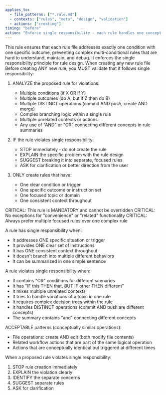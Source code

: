 ```yaml
---
applies_to:
  - file_patterns: ["*.rule.md"]
  - contexts: ["rules", "meta", "design", "validation"]
  - actions: ["creating"]
timing: "before"
action: "Enforce single responsibility - each rule handles one concept with related actions allowed"
---
```


<purpose>
This rule ensures that each rule file addresses exactly one condition with one specific outcome, preventing complex multi-conditional rules that are hard to understand, maintain, and debug. It enforces the single responsibility principle for rule design.
</purpose>

<condition>
When creating any new rule file
</condition>

<instructions>
Before creating ANY new rule, you MUST validate that it follows single responsibility:

1. ANALYZE the proposed rule for violations:
   - Multiple conditions (if X OR if Y)
   - Multiple outcomes (do A, but if Z then do B)
   - Multiple DISTINCT operations (commit AND push, create AND merge)
   - Complex branching logic within a single rule
   - Multiple unrelated contexts or actions
   - Any use of "AND" or "OR" connecting different concepts in rule summaries

2. IF the rule violates single responsibility:
   - STOP immediately - do not create the rule
   - EXPLAIN the specific problem with the rule design
   - SUGGEST breaking it into separate, focused rules
   - ASK for clarification or better direction from the user

3. ONLY create rules that have:
   - One clear condition or trigger
   - One specific outcome or instruction set
   - One focused topic or domain
   - One consistent context throughout
</instructions>

<detail>
CRITICAL: This rule is MANDATORY and cannot be overridden
CRITICAL: No exceptions for "convenience" or "related" functionality
CRITICAL: Always prefer multiple focused rules over one complex rule

A rule has single responsibility when:
- It addresses ONE specific situation or trigger
- It provides ONE clear set of instructions
- It has ONE consistent context throughout
- It doesn't branch into multiple different behaviors
- It can be summarized in one simple sentence

A rule violates single responsibility when:
- It contains "OR" conditions for different scenarios
- It has "IF this THEN that, BUT IF other THEN different"
- It mixes multiple unrelated contexts
- It tries to handle variations of a topic in one rule
- It requires complex decision trees within the rule
- It handles DISTINCT operations (commit AND push are different concepts)
- The summary contains "and" connecting different concepts

ACCEPTABLE patterns (conceptually similar operations):
- File operations: create AND edit (both modify file contents)
- Related workflow actions that are part of the same logical operation
- Actions that are conceptually identical but triggered at different times

When a proposed rule violates single responsibility:
1. STOP rule creation immediately
2. EXPLAIN the violation clearly
3. IDENTIFY the separate concerns
4. SUGGEST separate rules
5. ASK for clarification
</detail>